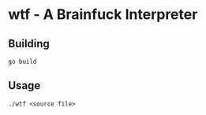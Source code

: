 # wtf - A Brainfuck Interpreter

## Building

```
go build
```


## Usage


```
./wtf <source file>
```

